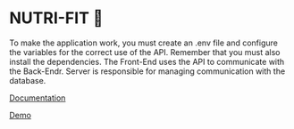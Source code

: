 # NUTRI-FIT 💪

To make the application work, you must create an .env file and configure the variables for the correct use of the API. Remember that you must also install the dependencies. The Front-End uses the API to communicate with the Back-Endr. Server is responsible for managing communication with the database.

[Documentation](./docs/README.md)

[Demo](https://nutri-fit.surge.sh)


